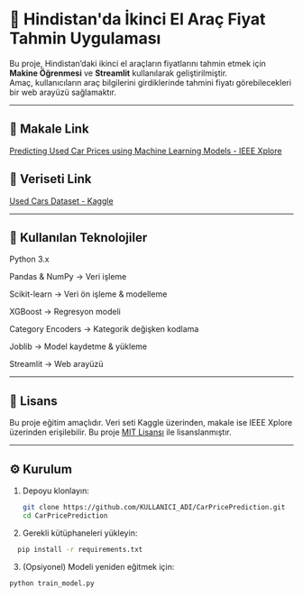 # 🚗 Hindistan'da İkinci El Araç Fiyat Tahmin Uygulaması

Bu proje, Hindistan’daki ikinci el araçların fiyatlarını tahmin etmek için **Makine Öğrenmesi** ve **Streamlit** kullanılarak geliştirilmiştir.  
Amaç, kullanıcıların araç bilgilerini girdiklerinde tahmini fiyatı görebilecekleri bir web arayüzü sağlamaktır.

---

## 📖 Makale Link
[Predicting Used Car Prices using Machine Learning Models - IEEE Xplore](https://ieeexplore.ieee.org/document/11076357)

## 📂 Veriseti Link
[Used Cars Dataset - Kaggle](https://www.kaggle.com/datasets/sukritchatterjee/used-cars-dataset-cardekho)

---

## 🧰 Kullanılan Teknolojiler

Python 3.x

Pandas & NumPy → Veri işleme

Scikit-learn → Veri ön işleme & modelleme

XGBoost → Regresyon modeli

Category Encoders → Kategorik değişken kodlama

Joblib → Model kaydetme & yükleme

Streamlit → Web arayüzü


---

## 📜 Lisans

Bu proje eğitim amaçlıdır. Veri seti Kaggle üzerinden, makale ise IEEE Xplore üzerinden erişilebilir.
Bu proje [MIT Lisansı](./LICENSE) ile lisanslanmıştır.

---
## ⚙️ Kurulum

1. Depoyu klonlayın:
   ```bash
   git clone https://github.com/KULLANICI_ADI/CarPricePrediction.git
   cd CarPricePrediction
2. Gerekli kütüphaneleri yükleyin:

```bash
  pip install -r requirements.txt
```
3. (Opsiyonel) Modeli yeniden eğitmek için:

```bash
python train_model.py
```
